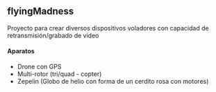 flyingMadness
-----------

Proyecto para crear diversos dispositivos voladores con capacidad de retransmisión/grabado de vídeo

#### Aparatos
- Drone con GPS
- Multi-rotor (tri/quad - copter)
- Zepelin (Globo de helio con forma de un cerdito rosa con motores)
